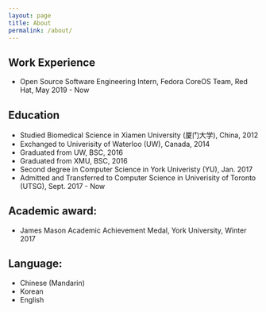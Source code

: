```yaml
---
layout: page
title: About
permalink: /about/
---
```


## Work Experience
- 	Open Source Software Engineering Intern, Fedora CoreOS Team, Red Hat, May 2019 - Now

## Education

- Studied Biomedical Science in Xiamen University (厦门大学), China, 2012
- Exchanged to Univerisity of Waterloo (UW), Canada, 2014
- Graduated from UW, BSC, 2016
- Graduated from XMU, BSC, 2016
- Second degree in Computer Science in York Univeristy (YU), Jan. 2017
- Admitted and Transferred to Computer Science in Univerisity of Toronto (UTSG), Sept. 2017 - Now

## Academic award:
- James Mason Academic Achievement Medal, York University, Winter 2017

## Language:
- Chinese (Mandarin)
- Korean
- English